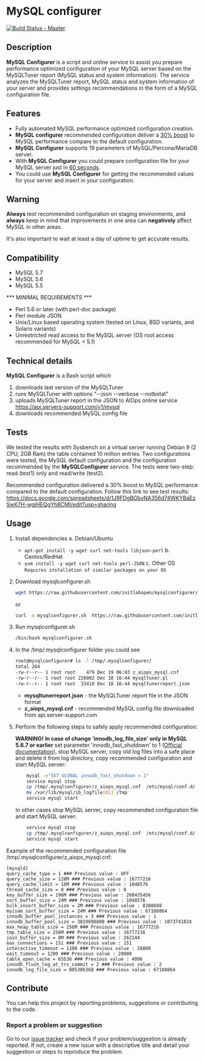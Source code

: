 # MySQL configurer

[![Build Status - Master](https://travis-ci.com/initlabopen/mysqlconfigurer.svg?branch=master)](https://travis-ci.com/initlabopen/mysqlconfigurer)

## Description
**MySQL Configurer** is a script and online service to assist you prepare performance optimized configuration of your MySQL server based on the MySQLTuner report (MySQL status and system information). The service analyzes the MySQLTuner report, MySQL status and system information of your server and provides settings recommendations in the form of a MySQL configuration file.

## Features
- Fully automated MySQL performance optimized configuration creation. 
- **MySQL configurer** recommended configuration deliver a [30% boost](#Tests) to MySQL performance compare to the default configuration.
- **MySQL Configurer** supports 19 parameters of MySQL/Percona/MariaDB server.
- With **MySQL Configurer** you could prepare configuration file for your MySQL server just in [60 seconds](https://youtu.be/QluJpSl6dGk).
- You could use **MySQL Configurer** for getting the recommended values for your server and insert in your configuration.

## Warning
**Always** test recommended configuration on staging environments, and **always** keep in mind that improvements in one area can **negatively** affect MySQL in other areas.

It's also important to wait at least a day of uptime to get accurate results.

## Compatibility
- MySQL 5.7
- MySQL 5.6
- MySQL 5.5

*** MINIMAL REQUIREMENTS ***
- Perl 5.6 or later (with perl-doc package)
- Perl module JSON
- Unix/Linux based operating system (tested on Linux, BSD variants, and Solaris variants)
- Unrestricted read access to the MySQL server (OS root access recommended for MySQL < 5.1)

## Technical details
**MySQL Configurer** is a Bash script which
1. downloads last version of the MySQLTuner
2. runs MySQLTuner with options "--json --verbose --notbstat"
3. uploads MySQLTuner report in the JSON to AIOps online service https://api.servers-support.com/v1/mysql
4. downloads recommended MySQL config file

## Tests
We tested the results with Sysbench on a virtual server running Debian 9 (2 CPU, 2GB Ram) the table contained 10 million entries.
Two configurations were tested, the MySQL default configuration and the configuration recommended by the **MySQLConfigurer** service. The tests were two-step: read (test1) only and read/write (test2).

Recommended configuration delivered a 30% boost to MySQL performance compared to the default configuration. Follow this link to see test results:
https://docs.google.com/spreadsheets/d/1J9FDgBGbvNA356d74WKYBaEzSwK7H-wgjHEQgYh8CMI/edit?usp=sharing


## Usage
1. Install dependencies
	a. Debian/Ubuntu
	* `apt-get install -y wget curl net-tools libjson-perl`
	b. Centos/RedHat
	* `yum install -y wget curl net-tools perl-JSON`
	c. Other OS
	`Requires installation of similar packages on your OS`
2. Download mysqlconfigurer.sh
    ```bash
    wget https://raw.githubusercontent.com/initlabopen/mysqlconfigurer/master/mysqlconfigurer.sh
    ```
    or
    ```bash
    curl -o mysqlconfigurer.sh  https://raw.githubusercontent.com/initlabopen/mysqlconfigurer/master/mysqlconfigurer.sh
    ```
3. Run mysqlconfigurer.sh
    ```bash
    /bin/bash mysqlconfigurer.sh
    ```
4. In the /tmp/.mysqlconfigurer folder you could see
    ```bash
    root@mysqlconfigurer# ls -l /tmp/.mysqlconfigurer/
    total 264
    -rw-r--r-- 1 root root    479 Dec 19 06:03 z_aiops_mysql.cnf
    -rw-r--r-- 1 root root 226002 Dec 18 16:44 mysqltuner.pl
    -rw-r--r-- 1 root root  33410 Dec 18 16:44 mysqltunerreport.json
    ```
    - **mysqltunerreport.json** - the MySQLTuner report file in the JSON format
    - **z_aiops_mysql.cnf** - recommended MySQL config file downloaded from api.server-support.com

5. Perform the following steps to safely apply recommended configuration:
    
    **WARNING!** **In case of change 'innodb_log_file_size' only in MySQL 5.6.7 or earlier** set parameter 'innodb_fast_shutdown' to 1 ([Official documentation](https://dev.mysql.com/doc/refman/5.6/en/innodb-redo-log.html)), stop MySQL server, copy old log files into a safe place and delete it from log directory, copy recommended configuration and start MySQL server: 
    ```bash
        mysql -e"SET GLOBAL innodb_fast_shutdown = 1"
        service mysql stop
        cp /tmp/.mysqlconfigurer/z_aiops_mysql.cnf  /etc/mysql/conf.d/
        mv /var/lib/mysql/ib_logfile[01] /tmp
        service mysql start
    ```
    In other cases stop MySQL server, copy recommended configuration file and start MySQL server: 
    ```bash
        service mysql stop
        cp /tmp/.mysqlconfigurer/z_aiops_mysql.cnf  /etc/mysql/conf.d/
        service mysql start
    ```


Example of the recommended configuration file /tmp/.mysqlconfigurer/z_aiops_mysql.cnf:
```
[mysqld]
query_cache_type = 1 ### Previous value : OFF
query_cache_size = 128M ### Previous value : 16777216
query_cache_limit = 16M ### Previous value : 1048576
thread_cache_size = 8 ### Previous value : 8
key_buffer_size = 196M ### Previous value : 268435456
sort_buffer_size = 24M ### Previous value : 1048576
bulk_insert_buffer_size = 2M ### Previous value : 8388608
myisam_sort_buffer_size = 24M ### Previous value : 67108864
innodb_buffer_pool_instances = 3 ### Previous value : 1
innodb_buffer_pool_size = 3019898880 ### Previous value : 1073741824
max_heap_table_size = 256M ### Previous value : 16777216
tmp_table_size = 256M ### Previous value : 16777216
join_buffer_size = 8M ### Previous value : 262144
max_connections = 151 ### Previous value : 151
interactive_timeout = 1200 ### Previous value : 28800
wait_timeout = 1200 ### Previous value : 28800
table_open_cache = 65536 ### Previous value : 4096
innodb_flush_log_at_trx_commit = 2 ### Previous value : 2
innodb_log_file_size = 805306368 ### Previous value : 67108864
```

## Contribute

You can help this project by reporting problems, suggestions or contributing to the code.

### Report a problem or suggestion

Go to our [issue tracker](https://github.com/initlabopen/mysqlconfigurer/issues) and check if your problem/suggestion is already reported. If not, create a new issue with a descriptive title and detail your suggestion or steps to reproduce the problem.
